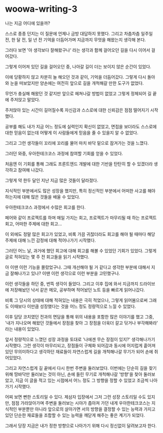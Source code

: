 # woowa-writing-3

나는 지금 어디에 있을까?

스스로 종종 던지는 이 질문에 언제나 금방 대답하지 못했다.
그리고 차츰차츰 일주일 전, 한 달 전, 일 년 전 기억을 더듬어가며 지금까지 무엇을 해왔는지 생각해 본다.

그러다 보면 '아 생각보다 잘해왔구나' 라는 생각과 함께
걸어오던 길을 다시 이어서 걸어갔다.

그렇게 이어져 있던 길을 걸어오던 중,
나아갈 길이 더는 보이지 않은 순간이 있었다.

이에 당황하지 않고 차분히 늘 해오던 것과 같이, 기억을 더듬어갔다.
그렇게 다시 돌아와 눈을 떠보았지만
양손에는 여전히 앞으로 길을 개척해갈 만한 도구가 없었다.

무언가 충실해 해왔던 것 같지만
앞으로 헤쳐나갈 방법이 없었고 그렇게 정체되어 길 끝에 주저앉고 말았다.

주저앉아 있는 시간이 길어질수록 자신감과 스스로에 대한 신뢰감은 점점 떨어지기 시작했다.

공부를 해도 내가 지금 어느 정도에 실력인지 확신이 없었고,
면접을 보더라도 스스로에 대한 믿음이 없는데
어떻게 이 사람들에게 믿음을 줄 수 있을지 알 수 없었다.

그리고 그런 생각들이 꼬리에 꼬리를 물어 마치 바닥 밑으로 잠겨가는 것을 느꼈다.

그러던 와중, 우아한테크코스 과정에 참여할 기회를 얻을 수 있었다.

처음엔 이 기회를 통해 그래도
프론트엔드 개발에 대한 기반을 탄탄히 할 수 있겠더라 생각하고 참여해 나갔다.

그렇게 약 한두 달인 지난 지금 많은 것들이 달라졌다.

지식적인 부분에서도 많은 성장을 했지만,
특히 정신적인 부분에서 어떠한 사고를 해야 하는지에 대해 많은 것들을 배울 수 있었다.


우아한테크코스 과정에서 수많은 회고를 한다.

페어와 같이 프로젝트를 하며 매일 가지는 회고,
프로젝트가 마무리될 때 하는 프로젝트 회고,
어떠한 주제에 대한 회고...

이 외에도 정말 많은 회고가 있었고, 비록 가끔 귀찮더라도
회고를 해야 될 때마다 해당 주제에 대해 느낀 감정에 대해 적어나가기 시작했다.

그러던 어느 날,
과거에 했던 회고에 대해 회고를 해볼 수 있었던 기회가 있었다.
그렇게 글로 적혀있는 몇 주 전 회고들을 읽기 시작했다.

아 이땐 이런 기능을 몰랐었구나.
그때 개선해야 될 거 같다고 생각한 부분에 대해서 지금 잘해나가고 있나?
이땐 이런 생각으로 이런 부분을 고민했구나.

이런 생각들을 하던 중, 번뜩 생각이 들었다.
그리고 이후 집에 와서 지금까지 드라이브에 저장해놨던
낙서 같은 메모, 공부하며 적어놨던 노트 등을 빠르게 읽어나갔다.

비록 그 당시의 상태에 대해 적혀있는 내용은 극히 적었으나,
그렇게 읽어봄으로써 그래도 이때보다 이만큼 성장했다는 것을 어느 정도 정량적으로 느낄 수 있었다.

이후 담당 코치였던 전과의 면담을 통해 위의 내용을 포함한 많은 이야기를 했고 그중,
'내가 지나오며 해왔던 것들에서 장점을 찾아 그 장점을 더욱더 갈고 닦거나 부각해봐라'
라는 내용이 있었다.

앞서 정량적으로 느꼈던 성장 과정을 토대로 '나에겐 무슨 장점이 있지?' 생각해나가기 시작했다.
그런 생각이 마무리되고, 장점들이 구체화 되어감과 동시에
어지럽게 흩어져있던 무의미하다고 생각하던 재료들이
자연스럽게 길을 개척해나갈 무기가 되어 손에 쥐어있었다.

그리고 자연스럽게 길 끝에서 다시 한번 주변을 둘러보았다.
이번에는 단순히 길을 찾기 위해 땅바닥만 둘러보는 것이 아닌,
손에 들린 무기로 개척해나갈 '방향'을 찾아 둘러보았고,
지금 이 글을 적고 있는 시점에서 어느 정도 그 방향을 정할 수 있었고 조금씩 나아가기 시작했다.

어찌 보면 뻔한 스토리일 수 있다.
제삼자 입장에서 그저 그런 성장 스토리일 수도 있지만,
점점 가라앉아가며 주변을 둘러보는 시야가 좁아져 가던 내게
우아한테크코스는 지식적인 부분뿐만 아니라
앞으로의 살아가면 서의 방향을 결정할 수 있는 능력과
가지고 있던 단순한 재료들을 조합할 수 있는 능력을
깨닫게 해주는 좋은 계기가 되었다.

그래서 당장 지금은 내가 정한 방향으로 나아가기 위해 다시 정신없이 달려보고자 한다.